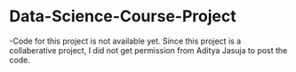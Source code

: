 # Data-Science-Course-Project
-Code for this project is not available yet. Since this project is a collaberative project, I did not get permission from Aditya Jasuja to post the code. 

